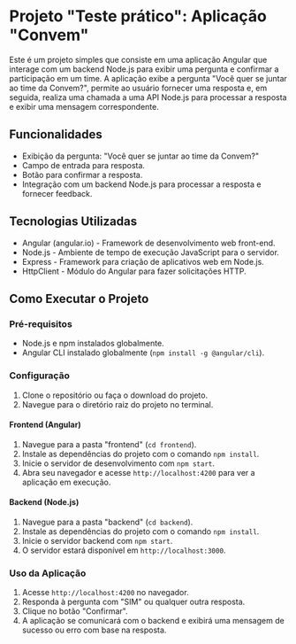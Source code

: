 # Projeto "Teste prático": Aplicação "Convem"

Este é um projeto simples que consiste em uma aplicação Angular que interage com um backend Node.js para exibir uma pergunta e confirmar a participação em um time. A aplicação exibe a pergunta "Você quer se juntar ao time da Convem?", permite ao usuário fornecer uma resposta e, em seguida, realiza uma chamada a uma API Node.js para processar a resposta e exibir uma mensagem correspondente.

## Funcionalidades

- Exibição da pergunta: "Você quer se juntar ao time da Convem?"
- Campo de entrada para resposta.
- Botão para confirmar a resposta.
- Integração com um backend Node.js para processar a resposta e fornecer feedback.

## Tecnologias Utilizadas

- Angular (angular.io) - Framework de desenvolvimento web front-end.
- Node.js - Ambiente de tempo de execução JavaScript para o servidor.
- Express - Framework para criação de aplicativos web em Node.js.
- HttpClient - Módulo do Angular para fazer solicitações HTTP.

## Como Executar o Projeto

### Pré-requisitos

- Node.js e npm instalados globalmente.
- Angular CLI instalado globalmente (`npm install -g @angular/cli`).

### Configuração

1. Clone o repositório ou faça o download do projeto.
2. Navegue para o diretório raiz do projeto no terminal.

#### Frontend (Angular)

1. Navegue para a pasta "frontend" (`cd frontend`).
2. Instale as dependências do projeto com o comando `npm install`.
3. Inicie o servidor de desenvolvimento com `npm start`.
4. Abra seu navegador e acesse `http://localhost:4200` para ver a aplicação em execução.

#### Backend (Node.js)

1. Navegue para a pasta "backend" (`cd backend`).
2. Instale as dependências do projeto com o comando `npm install`.
3. Inicie o servidor backend com `npm start`.
4. O servidor estará disponível em `http://localhost:3000`.

### Uso da Aplicação

1. Acesse `http://localhost:4200` no navegador.
2. Responda à pergunta com "SIM" ou qualquer outra resposta.
3. Clique no botão "Confirmar".
4. A aplicação se comunicará com o backend e exibirá uma mensagem de sucesso ou erro com base na resposta.
